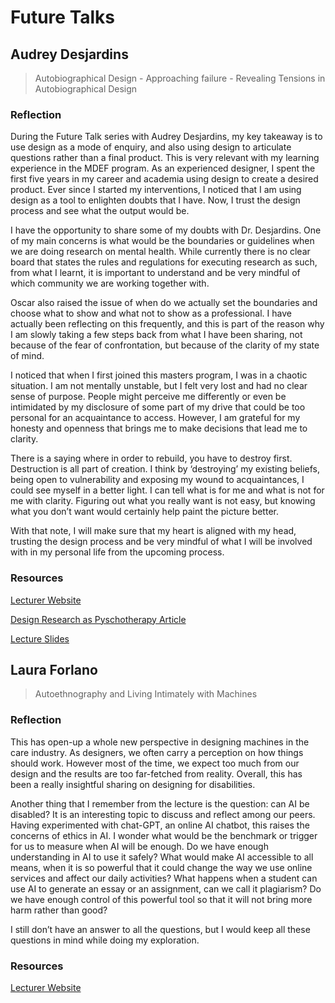 # Future Talks

## Audrey Desjardins

>Autobiographical Design - Approaching failure - Revealing Tensions in Autobiographical Design

### Reflection

During the Future Talk series with Audrey Desjardins, my key takeaway is to use design as a mode of enquiry, and also using design to articulate questions rather than a final product. This is very relevant with my learning experience in the MDEF program. As an experienced designer, I spent the first five years in my career and academia using design to create a desired product. Ever since I started my interventions, I noticed that I am using design as a tool to enlighten doubts that I have. Now, I trust the design process and see what the output would be.

I have the opportunity to share some of my doubts with Dr. Desjardins. One of my main concerns is what would be the boundaries or guidelines when we are doing research on mental health. While currently there is no clear board that states the rules and regulations for executing research as such, from what I learnt, it is important to understand and be very mindful of which community we are working together with.

Oscar also raised the issue of when do we actually set the boundaries and choose what to show and what not to show as a professional. I have actually been reflecting on this frequently, and this is part of the reason why I am slowly taking a few steps back from what I have been sharing, not because of the fear of confrontation, but because of the clarity of my state of mind.

I noticed that when I first joined this masters program, I was in a chaotic situation. I am not mentally unstable, but I felt very lost and had no clear sense of purpose. People might perceive me differently or even be intimidated by my disclosure of some part of my drive that could be too personal for an acquaintance to access. However, I am grateful for my honesty and openness that brings me to make decisions that lead me to clarity.

There is a saying where in order to rebuild, you have to destroy first. Destruction is all part of creation. I think by ‘destroying’ my existing beliefs, being open to vulnerability and exposing my wound to acquaintances, I could see myself in a better light. I can tell what is for me and what is not for me with clarity. Figuring out what you really want is not easy, but knowing what you don’t want would certainly help paint the picture better.

With that note, I will make sure that my heart is aligned with my head, trusting the design process and be very mindful of what I will be involved with in my personal life from the upcoming process.

### Resources

[Lecturer Website](http://audreydesjardins.com/)

[Design Research as Pyschotherapy Article](https://hackmd.io/QpMIMeepTIqulsaa-o7GAw?view#MDEF-Unpacking-Intelligent-Machines-2223)

[Lecture Slides](https://drive.google.com/file/d/1g_gzxFQnifyzHlLr2SOoGdM6Kl0E1Qck/view?ts=63bec5ed)

## Laura Forlano

>Autoethnography and Living Intimately with Machines

### Reflection

This has open-up a whole new perspective in designing machines in the care industry. As designers, we often carry a perception on how things should work. However most of the time, we expect too much from our design and the results are too far-fetched from reality. Overall, this has been a really insightful sharing on designing for disabilities.

Another thing that I remember from the lecture is the question: can AI be disabled? It is an interesting topic to discuss and reflect among our peers. Having experimented with chat-GPT, an online AI chatbot, this raises the concerns of ethics in AI. I wonder what would be the benchmark or trigger for us to measure when AI will be enough. Do we have enough understanding in AI to use it safely? What would make AI accessible to all means, when it is so powerful that it could change the way we use online services and affect our daily activities? What happens when a student can use AI to generate an essay or an assignment, can we call it plagiarism? Do we have enough control of this powerful tool so that it will not bring more harm rather than good?

I still don’t have an answer to all the questions, but I would keep all these questions in mind while doing my exploration.


### Resources

[Lecturer Website](https://lauraforlano.org/)
